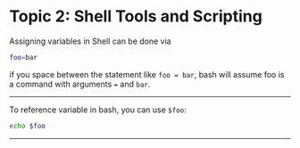 # Topic 2: Shell Tools and Scripting

Assigning variables in Shell can be done via

```bash
foo=bar
```

if you space between the statement like `foo = bar`, bash will assume foo is a command with arguments `=` and `bar`.

---

To reference variable in bash, you can use `$foo`:

```bash
echo $foo
```

---
